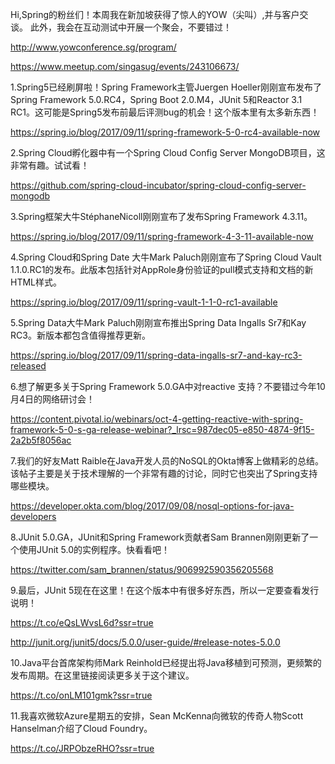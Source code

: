 Hi,Spring的粉丝们！本周我在新加坡获得了惊人的YOW（尖叫）,并与客户交谈。 此外，我会在互动测试中开展一个聚会，不要错过！

http://www.yowconference.sg/program/

https://www.meetup.com/singasug/events/243106673/

1.Spring5已经刷屏啦！Spring Framework主管Juergen Hoeller刚刚宣布发布了Spring Framework 5.0.RC4，Spring Boot 2.0.M4，JUnit 5和Reactor 3.1 RC1。这可能是Spring5发布前最后评测bug的机会！这个版本里有太多新东西！

https://spring.io/blog/2017/09/11/spring-framework-5-0-rc4-available-now

2.Spring Cloud孵化器中有一个Spring Cloud Config Server MongoDB项目，这非常有趣。试试看！

https://github.com/spring-cloud-incubator/spring-cloud-config-server-mongodb

3.Spring框架大牛StéphaneNic​​oll刚刚宣布了发布Spring Framework 4.3.11。

https://spring.io/blog/2017/09/11/spring-framework-4-3-11-available-now

4.Spring Cloud和Spring Date 大牛Mark Paluch刚刚宣布了Spring Cloud Vault 1.1.0.RC1的发布。此版本包括针对AppRole身份验证的pull模式支持和文档的新HTML样式。

https://spring.io/blog/2017/09/11/spring-vault-1-1-0-rc1-available

5.Spring Data大牛Mark Paluch刚刚宣布推出Spring Data Ingalls Sr7和Kay RC3。新版本都包含值得推荐更新。

https://spring.io/blog/2017/09/11/spring-data-ingalls-sr7-and-kay-rc3-released

6.想了解更多关于Spring Framework 5.0.GA中对reactive 支持？不要错过今年10月4日的网络研讨会！

https://content.pivotal.io/webinars/oct-4-getting-reactive-with-spring-framework-5-0-s-ga-release-webinar?_lrsc=987dec05-e850-4874-9f15-2a2b5f8056ac

7.我们的好友Matt Raible在Java开发人员的NoSQL的Okta博客上做精彩的总结。该帖子主要是关于技术理解的一个非常有趣的讨论，同时它也突出了Spring支持哪些模块。

https://developer.okta.com/blog/2017/09/08/nosql-options-for-java-developers

8.JUnit 5.0.GA，JUnit和Spring Framework贡献者Sam Brannen刚刚更新了一个使用JUnit 5.0的实例程序。快看看吧！

https://twitter.com/sam_brannen/status/906992590356205568

9.最后，JUnit 5现在在这里！在这个版本中有很多好东西，所以一定要查看发行说明！

https://t.co/eQsLWvsL6d?ssr=true

http://junit.org/junit5/docs/5.0.0/user-guide/#release-notes-5.0.0

10.Java平台首席架构师Mark Reinhold已经提出将Java移植到可预测，更频繁的发布周期。在这里链接阅读更多关于这个建议。

https://t.co/onLM101gmk?ssr=true

11.我喜欢微软Azure星期五的安排，Sean McKenna向微软的传奇人物Scott Hanselman介绍了Cloud Foundry。

https://t.co/JRPObzeRHO?ssr=true